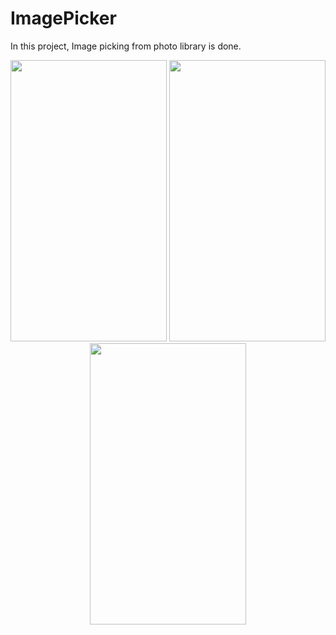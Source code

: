 # ImagePicker

In this project, Image picking from photo library is done.

<p align = "center">
<img src="https://user-images.githubusercontent.com/88314161/129469476-eb640e3c-a0f0-470e-8955-97198b3bde82.png" width="250" height="450" />                                                          <img src="https://user-images.githubusercontent.com/88314161/129469479-9dbdc7a2-cbdc-42a8-9634-4facd79d2179.png" width="250" height="450" />
<img src="https://user-images.githubusercontent.com/88314161/129469481-84a26357-ec0f-4516-b2b9-79e94a18aad1.png" width="250" height="450" />
  

  

